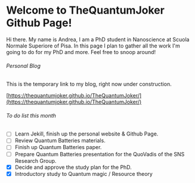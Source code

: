 # Welcome to TheQuantumJoker Github Page!
Hi there. My name is Andrea, I am a PhD student in Nanoscience at Scuola Normale Superiore of Pisa.
In this page I plan to gather all the work I'm going to do for my PhD and more. Feel free to snoop around!

###### Personal Blog
This is the temporary link to my blog, right now under construction.

[https://thequantumjoker.github.io/TheQuantumJoker/](https://thequantumjoker.github.io/TheQuantumJoker/)

###### To do list this month
- [ ] Learn Jekill, finish up the personal website & Github Page.
- [ ] Review Quantum Batteries materials.
- [ ] Finish up Quantum Batteries paper.
- [ ] Prepare Quantum Batteries presentation for the QuoVadis of the SNS Research Group.
- [x] Decide and approve the study plan for the PhD.
- [x] Introductory study to Quantum magic / Resource theory

<!--
**TheQuantumJoker/TheQuantumJoker** is a ✨ _special_ ✨ repository because its `README.md` (this file) appears on your GitHub profile.

Here are some ideas to get you started:

- 🔭 I’m currently working on ...
- 🌱 I’m currently learning ...
- 👯 I’m looking to collaborate on ...
- 🤔 I’m looking for help with ...
- 💬 Ask me about ...
- 📫 How to reach me: ...
- 😄 Pronouns: ...
- ⚡ Fun fact: ...
-->
